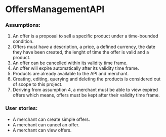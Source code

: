 # OffersManagementAPI

### Assumptions:
1. An offer is a proposal to sell a specific product under a time-bounded condition.
2. Offers must have a description, a price, a defined currency, the date they have been created, the lenght of time the offer is valid and a product.
3. An offer can be cancelled within its validity time frame.
4. An offer will expire automatically after its validity time frame.
5. Products are already available to the API and merchant. 
6. Creating, editing, querying and deleting the products is considered out of scope to this project. 
7. Deriving from assumption 4, a merchant must be able to view expired offers which means, offers must be kept after their validity time frame.

### User stories:
- A merchant can create simple offers.
- A merchant can cancel an offer.
- A merchant can view offers.
